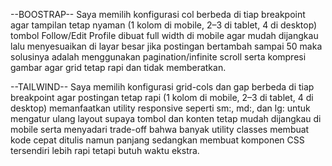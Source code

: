 --BOOSTRAP--
Saya memilih konfigurasi col berbeda di tiap breakpoint agar tampilan tetap nyaman (1 kolom di mobile, 2–3 di tablet, 4 di desktop) 
tombol Follow/Edit Profile dibuat full width di mobile agar mudah dijangkau lalu menyesuaikan di layar besar
jika postingan bertambah sampai 50 maka solusinya adalah menggunakan pagination/infinite scroll serta kompresi gambar agar grid tetap rapi dan tidak memberatkan.

--TAILWIND--
Saya memilih konfigurasi grid-cols dan gap berbeda di tiap breakpoint agar postingan tetap rapi (1 kolom di mobile, 2–3 di tablet, 4 di desktop)
memanfaatkan utility responsive seperti sm:, md:, dan lg: untuk mengatur ulang layout supaya tombol dan konten tetap mudah dijangkau di mobile 
serta menyadari trade-off bahwa banyak utility classes membuat kode cepat ditulis namun panjang 
sedangkan membuat komponen CSS tersendiri lebih rapi tetapi butuh waktu ekstra.
